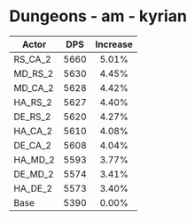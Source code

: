 # Dungeons - am - kyrian
| Actor | DPS | Increase |
|---|:---:|:---:|
|RS_CA_2|5660|5.01%|
|MD_RS_2|5630|4.45%|
|MD_CA_2|5628|4.42%|
|HA_RS_2|5627|4.40%|
|DE_RS_2|5620|4.27%|
|HA_CA_2|5610|4.08%|
|DE_CA_2|5608|4.04%|
|HA_MD_2|5593|3.77%|
|DE_MD_2|5574|3.41%|
|HA_DE_2|5573|3.40%|
|Base|5390|0.00%|
